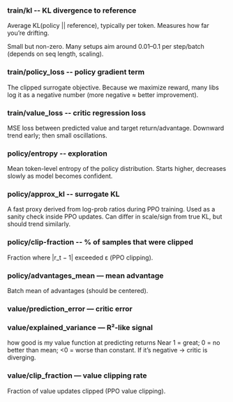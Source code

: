 ### train/kl -- KL divergence to reference
Average KL(policy || reference), typically per token. Measures how far you’re drifting.

Small but non-zero. Many setups aim around 0.01–0.1 per step/batch (depends on seq length, scaling).

### train/policy_loss -- policy gradient term
The clipped surrogate objective. Because we maximize reward, many libs log it as a negative number (more negative ≈ better improvement).

### train/value_loss -- critic regression loss
MSE loss between predicted value and target return/advantage. Downward trend early; then small oscillations.

### policy/entropy -- exploration
Mean token-level entropy of the policy distribution.
Starts higher, decreases slowly as model becomes confident.

### policy/approx_kl -- surrogate KL
A fast proxy derived from log-prob ratios during PPO training. Used as a sanity check inside PPO updates. Can differ in scale/sign from true KL, but should trend similarly.

### policy/clip-fraction -- % of samples that were clipped
Fraction where |r_t − 1| exceeded ε (PPO clipping).

### policy/advantages_mean — mean advantage
Batch mean of advantages (should be centered).

### value/prediction_error — critic error

### value/explained_variance — R²-like signal
how good is my value function at predicting returns
Near 1 = great; 0 = no better than mean; <0 = worse than constant. If it’s negative → critic is diverging.

### value/clip_fraction — value clipping rate
Fraction of value updates clipped (PPO value clipping).
